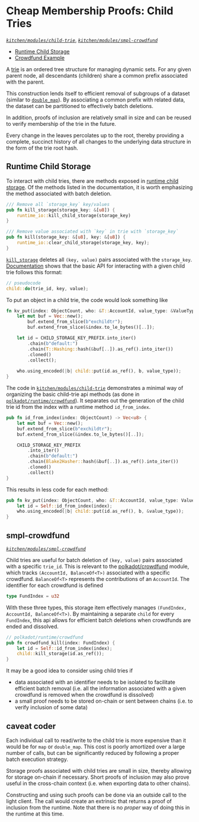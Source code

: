 # Cheap Membership Proofs: Child Tries
*[`kitchen/modules/child-trie`](https://github.com/substrate-developer-hub/recipes/tree/master/kitchen/modules/child-trie)*, *[`kitchen/modules/smpl-crowdfund`](https://github.com/substrate-developer-hub/recipes/tree/master/kitchen/modules/smpl-crowdfund)*

* [Runtime Child Storage](#storj)
* [Crowdfund Example](#smplcrwd)

A [trie](https://en.wikipedia.org/wiki/Trie) is an ordered tree structure for managing dynamic sets. For any given parent node, all descendants (children) share a common prefix associated with the parent.

This construction lends itself to efficient removal of subgroups of a dataset (similar to [`double_map`](./double.md)). By associating a common prefix with related data, the dataset can be partitioned to effectively batch deletions.

In addition, proofs of inclusion are relatively small in size and can be reused to verify membership of the trie in the future.

Every change in the leaves percolates up to the root, thereby providing a complete, succinct history of all changes to the underlying data structure in the form of the trie root hash.

## Runtime Child Storage <a name = "storj"></a>

To interact with child tries, there are methods exposed in [runtime child storage](https://crates.parity.io/srml_support/storage/child/index.html). Of the methods listed in the documentation, it is worth emphasizing the method associated with batch deletion.

```rust
/// Remove all `storage_key` key/values
pub fn kill_storage(storage_key: &[u8]) {
	runtime_io::kill_child_storage(storage_key)
}

/// Remove value associated with `key` in trie with `storage_key`
pub fn kill(storage_key: &[u8], key: &[u8]) {
	runtime_io::clear_child_storage(storage_key, key);
}
```

[`kill_storage`](https://crates.parity.io/srml_support/storage/child/fn.kill_storage.html) deletes all  `(key, value)` pairs associated with the `storage_key`. [Documentation](https://crates.parity.io/srml_support/storage/child/index.html) shows that the basic API for interacting with a given child trie follows this format:

```rust
// pseudocode
child::do(trie_id, key, value);
```

To put an object in a child trie, the code would look something like 

```rust
fn kv_put(index: ObjectCount, who: &T::AccountId, value_type: &ValueType) {
    let mut buf = Vec::new();
		buf.extend_from_slice(b"exchildtr");
		buf.extend_from_slice(&index.to_le_bytes()[..]);

	let id = CHILD_STORAGE_KEY_PREFIX.into_iter()
        .chain(b"default:")
        .chain(T::Hashing::hash(&buf[..]).as_ref().into_iter())
        .cloned()
        .collect();
    
	who.using_encoded(|b| child::put(id.as_ref(), b, value_type));
}
```

The code in [`kitchen/modules/child-trie`](https://github.com/substrate-developer-hub/recipes/tree/master/kitchen/modules/child-trie) demonstrates a minimal way of organizing the basic child-trie api methods (as done in [`polkadot/runtime/crowdfund`](https://github.com/paritytech/polkadot/blob/master/runtime/src/crowdfund.rs)). It separates out the generation of the child trie id from the index with a runtime method `id_from_index`.

```rust
pub fn id_from_index(index: ObjectCount) -> Vec<u8> {
    let mut buf = Vec::new();
    buf.extend_from_slice(b"exchildtr");
    buf.extend_from_slice(&index.to_le_bytes()[..]);

    CHILD_STORAGE_KEY_PREFIX
        .into_iter()
        .chain(b"default:")
        .chain(Blake2Hasher::hash(&buf[..]).as_ref().into_iter())
        .cloned()
        .collect()
}
```

This results in less code for each method:

```rust
pub fn kv_put(index: ObjectCount, who: &T::AccountId, value_type: ValueType) {
    let id = Self::id_from_index(index);
    who.using_encoded(|b| child::put(id.as_ref(), b, &value_type));
}
```

## smpl-crowdfund <a name = "smplcrwd"></a>
*[`kitchen/modules/smpl-crowdfund`](https://github.com/substrate-developer-hub/recipes/tree/master/kitchen/modules/smpl-crowdfund)*

Child tries are useful for batch deletion of `(key, value)` pairs associated with a specific `trie_id`. This is relevant to the [polkadot/crowdfund](https://github.com/paritytech/polkadot/blob/master/runtime/src/crowdfund.rs) module, which tracks `(AccountId, BalanceOf<T>)` associated with a specific crowdfund. `BalanceOf<T>` represents the contributions of an `AccountId`. The identifier for each crowdfund is defined

```rust
type FundIndex = u32
```

With these three types, this storage item effectively manages `(FundIndex, AccountId, BalanceOf<T>)`. By maintaining a separate `child` for every `FundIndex`, this api allows for efficient batch deletions when crowdfunds are ended and dissolved.

```rust
// polkadot/runtime/crowdfund
pub fn crowdfund_kill(index: FundIndex) {
    let id = Self::id_from_index(index);
    child::kill_storage(id.as_ref());
}
```

It may be a good idea to consider using child tries if
* data associated with an identifier needs to be isolated to facilitate efficient batch removal (i.e. all the information associated with a given crowdfund is removed when the crowdfund is dissolved)
* a small proof needs to be stored on-chain or sent between chains (i.e. to verify inclusion of some data)

## caveat coder

Each individual call to read/write to the child trie is more expensive than it would be for `map` or `double_map`. This cost is poorly amortized over a large number of calls, but can be significantly reduced by following a proper batch execution strategy.

Storage proofs associated with child tries are small in size, thereby allowing for storage on-chain if necessary. Short proofs of inclusion may also prove useful in the cross-chain context (i.e. when exporting data to other chains).

Constructing and using such proofs can be done via an outside call to the light client. The call would create an extrinsic that returns a proof of inclusion from the runtime. Note that there is no *proper* way of doing this in the runtime at this time.
